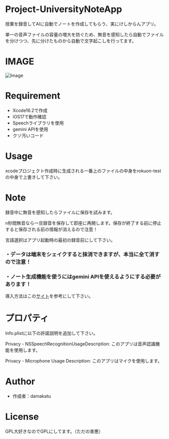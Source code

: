 # Project-UniversityNoteApp
 
授業を録音してAIに自動でノートを作成してもらう、実にけしからんアプリ。

単一の音声ファイルの容量の増大を防ぐため、無音を感知したら自動でファイルを分けつつ、先に分けたものから自動で文字起こしを行ってます。
 
# IMAGE
![Image](https://github.com/user-attachments/assets/80f41f5a-1ef7-4fcb-8922-a3f46976abc3)
 
# Requirement
 
* Xcode16.2で作成
* iOS17で動作確認
* Speechライブラリを使用
* gemini APIを使用
* クソ汚いコード
 
# Usage
 
xcodeプロジェクト作成時に生成される一番上のファイルの中身をrokuon-testの中身で上書きして下さい。
 
# Note
 
録音中に無音を感知したらファイルに保存を試みます。

n秒間無音なら一旦録音を保存して即座に再開します。保存が終了する前に停止すると保存される前の情報が消えるので注意！

言語選択はアプリ起動時の最初の録音前にして下さい。

### ・データは端末をシェイクすると抹消できますが、本当に全て消すので注意！

### ・ノート生成機能を使うにはgemini APIを使えるようにする必要があります！

導入方法はこの[サイト](https://zenn.dev/oka_yuuji/articles/3eb8c91e50c927)を参考にして下さい。

# プロパティ

Info.plistに以下の許諾説明を追加して下さい。

Privacy - NSSpeechRecognitionUsageDescription: このアプリは音声認識機能を使用します。

Privacy - Microphone Usage Description: このアプリはマイクを使用します。
 
# Author
 
* 作成者：damakatu
   
# License
GPL大好きなのでGPLにしてます。（ただの害悪）
